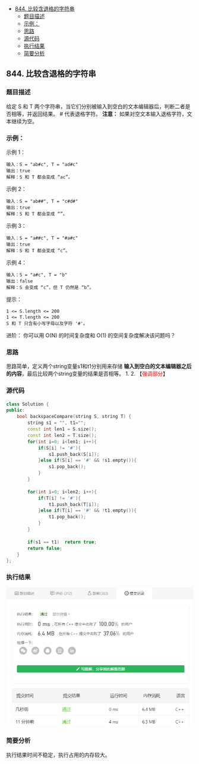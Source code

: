 <!-- TOC -->

- [844. 比较含退格的字符串](#844-比较含退格的字符串)
  - [题目描述](#题目描述)
  - [示例：](#示例)
  - [思路](#思路)
  - [源代码](#源代码)
  - [执行结果](#执行结果)
  - [简要分析](#简要分析)

<!-- /TOC -->
## 844. 比较含退格的字符串
### 题目描述

给定 S 和 T 两个字符串，当它们分别被输入到空白的文本编辑器后，判断二者是否相等，并返回结果。 # 代表退格字符。
**注意：** 如果对空文本输入退格字符，文本继续为空。


### 示例：

示例 1：
```
输入：S = "ab#c", T = "ad#c"
输出：true
解释：S 和 T 都会变成 “ac”。
```
示例 2：
```
输入：S = "ab##", T = "c#d#"
输出：true
解释：S 和 T 都会变成 “”。
```
示例 3：
```
输入：S = "a##c", T = "#a#c"
输出：true
解释：S 和 T 都会变成 “c”。
```
示例 4：
```
输入：S = "a#c", T = "b"
输出：false
解释：S 会变成 “c”，但 T 仍然是 “b”。
 ```

提示：
```
1 <= S.length <= 200
1 <= T.length <= 200
S 和 T 只含有小写字母以及字符 '#'。
```

进阶：
你可以用 O(N) 的时间复杂度和 O(1) 的空间复杂度解决该问题吗？



<!-- -->
### 思路
思路简单，定义两个string变量s1和t1分别用来存储 **输入到空白的文本编辑器之后的内容**，最后比较两个string变量的结果是否相等。
    1. 
    2. 
【<font color = red>强调部分</font>】
### 源代码
```C++
class Solution {
public:
    bool backspaceCompare(string S, string T) {
        string s1 = "", t1="";
        const int len1 = S.size();
        const int len2 = T.size();
        for(int i=0; i<len1; i++){
            if(S[i] != '#'){
                s1.push_back(S[i]);
            }else if(S[i] == '#' && !s1.empty()){
                s1.pop_back();
            }
        }
        
        for(int i=0; i<len2; i++){
            if(T[i] != '#'){
                t1.push_back(T[i]);
            }else if(T[i] == '#' && !t1.empty()){
                t1.pop_back();
            }
        }

        if(s1 == t1)  return true;
        return false;
    }
};
```
### 执行结果
![](./images/844%20backspaceCompare.png)
###  简要分析
执行结果时间不稳定，执行占用的内存较大。
